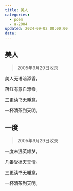 ```yaml
---
title: 美人
categories:
  - poem
  - a-2004
updated: 2024-09-02 00:00:00
date:
---
```


## 美人 ##

> 2005年9月29日收录

美人无语暗添香，

落红有意自漂零。

三更读书无睡意，

一杯清茶到天明。

## 一度 ##

> 2005年9月29日收录

一度未泯英雄梦，

几番受挫天无情。

三更读书无睡意，

一杯清茶到天明。